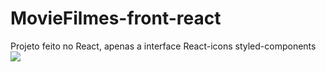 # MovieFilmes-front-react
Projeto feito no React, apenas a interface
React-icons
styled-components
<img src="https://user-images.githubusercontent.com/78341732/166939370-b34ea551-2eff-4b36-ae83-294d0d8ad2bf.png"/>
